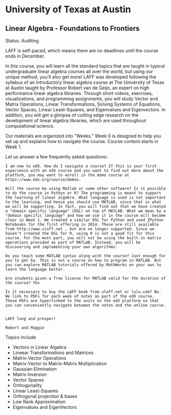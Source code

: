 # University of Texas at Austin

## Linear Algebra - Foundations to Frontiers

Status: Auditing

LAFF is self-paced, which means there are no deadlines until the course ends in December.

In this course, you will learn all the standard topics that are taught in typical undergraduate linear algebra courses all over the world, but using our unique method, you'll also get more! LAFF was developed following the syllabus of an introductory linear algebra course at The University of Texas at Austin taught by Professor Robert van de Geijn, an expert on high performance linear algebra libraries. Through short videos, exercises, visualizations, and programming assignments, you will study Vector and Matrix Operations, Linear Transformations, Solving Systems of Equations, Vector Spaces, Linear Least-Squares, and Eigenvalues and Eigenvectors. In addition, you will get a glimpse of cutting edge research on the development of linear algebra libraries, which are used throughout computational science.

Our materials are organized into "Weeks." Week 0 is designed to help you set up and explains how to navigate the course. Course content starts in Week 1.

Let us answer a few frequently asked questions:

    I am new to edX. How do I navigate a course? If this is your first experience with an edX course and you want to find out more about the platform, you may want to enroll in the demo course at https://www.edx.org/course/demox.

    Will the course be using Matlab or some other software? Is it possible to do the course in Python or R? The programming is meant to support the learning of linear algebra. What language is used is not important to the learning, and hence you should use MATLAB, since that is what we will be supporting. In fact, you will find out that we have created a "domain specific language" (DSL) on top of MATLAB. What we mean by a "domain specific language" and how we use it in the course will become clear in Week 1. We created a similar DSL for Python and used IPython Notebooks for the first offering in 2014. These are still available from http://www.ulaff.net , but are no longer supported. Since we haven't created the DSL for R, using R is not a good fit for this course. For the most part, you will not be using the built-in matrix operations provided as part of MATLAB. Instead, you will be discovering and implementing your own algorithms.

    Do you teach some MATLAB syntax along with the course? Just enough for you to get by. This is not a course on how to program in MATLAB. But you can explore MATLAB tutorials offered by MathWorks on your own to learn the language better.

    Are students given a free license for MATLAB valid for the duration of the course? Yes

    Is it necessary to buy the LAFF book from ulaff.net or lulu.com? No. We link to PDFs for each week of notes as part of the edX course. These PDFs are hyperlinked to the units on the edX platform so that you can conveniently navigate between the notes and the online course.


    LAFF long and prosper!

    Robert and Maggie

Topics include
- Vectors in Linear Algebra
- Lineear Transformations and Matrices
- Matrix-Vector Operations
- Matrix-Vector to Matrix-Matrix Multiplication
- Gaussian Elimination
- Matrix Inversion
- Vector Spaces
- Orthogonality
- Linear Least-Squares
- Orthogonal projection \& bases
- Low Rank Approximation
- Eigenvalues and EigenVectors
